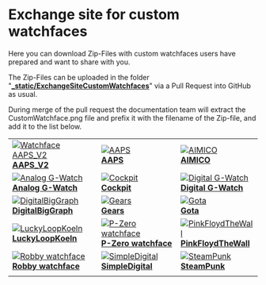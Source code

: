 # Exchange site for custom watchfaces

Here you can download Zip-Files with custom watchfaces users have prepared and want to share with you.

The Zip-Files can be uploaded in the folder "**[_static/ExchangeSiteCustomWatchfaces](https://github.com/openaps/AndroidAPSdocs/tree/master/docs/_static/ExchangeSiteCustomWatchfaces)**" via a Pull Request into GitHub as usual.

During merge of the pull request the documentation team will extract the CustomWatchface.png file and prefix it with the filename of the Zip-file, and add it to the list below.



|                                                                                                                                                                                                                                                                     |                                                                                                                                                                                                                                                                 |                                                                                                                                                                                                                                                                    |
| ------------------------------------------------------------------------------------------------------------------------------------------------------------------------------------------------------------------------------------------------------------------- | --------------------------------------------------------------------------------------------------------------------------------------------------------------------------------------------------------------------------------------------------------------- | ------------------------------------------------------------------------------------------------------------------------------------------------------------------------------------------------------------------------------------------------------------------ |
| [![Watchface AAPS_V2](../images/ExchangeSiteCustomWatchfaces/AAPS_V2-CustomWatchface.png) <br>**AAPS_V2**](https://github.com/openaps/AndroidAPSdocs/raw/refs/heads/master/docs/_static/ExchangeSiteCustomWatchfaces/AAPS_V2.zip)                             | [![AAPS](../images/ExchangeSiteCustomWatchfaces/AAPS-CustomWatchface.png) <br>**AAPS**](https://github.com/openaps/AndroidAPSdocs/raw/refs/heads/master/docs/_static/ExchangeSiteCustomWatchfaces/AAPS.zip)                                               | [![AIMICO](../images/ExchangeSiteCustomWatchfaces/AIMICO-V1_1-CustomWatchface.png) <br>**AIMICO**](https://github.com/openaps/AndroidAPSdocs/raw/refs/heads/master/docs/_static/ExchangeSiteCustomWatchfaces/AIMICO-V1_1.zip)                                |
| [![Analog G-Watch](../images/ExchangeSiteCustomWatchfaces/Analog_G-Watch-CustomWatchface.png) <br>**Analog G-Watch**](https://github.com/openaps/AndroidAPSdocs/raw/refs/heads/master/docs/_static/ExchangeSiteCustomWatchfaces/Analog_G-Watch.zip)           | [![Cockpit](../images/ExchangeSiteCustomWatchfaces/Cockpit-CustomWatchface.png) <br>**Cockpit**](https://github.com/openaps/AndroidAPSdocs/raw/refs/heads/master/docs/_static/ExchangeSiteCustomWatchfaces/Cockpit.zip)                                   | [![Digital G-Watch](../images/ExchangeSiteCustomWatchfaces/Digital_G-Watch-CustomWatchface.png) <br>**Digital G-Watch**](https://github.com/openaps/AndroidAPSdocs/raw/refs/heads/master/docs/_static/ExchangeSiteCustomWatchfaces/Digital_G-Watch.zip)      |
| [![DigitalBigGraph](../images/ExchangeSiteCustomWatchfaces/DigitalBigGraph-CustomWatchface.png) <br/>**DigitalBigGraph**](https://github.com/openaps/AndroidAPSdocs/raw/refs/heads/master/docs/_static/ExchangeSiteCustomWatchfaces/DigitalBigGraph_v1.5.zip) | [![Gears](../images/ExchangeSiteCustomWatchfaces/Gears-CustomWatchface.jpg) <br>**Gears**](https://github.com/openaps/AndroidAPSdocs/raw/refs/heads/master/docs/_static/ExchangeSiteCustomWatchfaces/Gears.zip)                                           | [![Gota](../images/ExchangeSiteCustomWatchfaces/Gota-CustomWatchface.png) <br>**Gota**](https://github.com/openaps/AndroidAPSdocs/raw/refs/heads/master/docs/_static/ExchangeSiteCustomWatchfaces/Gota_v2.4.zip)                                             |
| [![LuckyLoopKoeln](../images/ExchangeSiteCustomWatchfaces/LuckyLoopKoeln-CustomWatchface.png) <br>**LuckyLoopKoeln**](https://github.com/openaps/AndroidAPSdocs/raw/refs/heads/master/docs/_static/ExchangeSiteCustomWatchfaces/LuckyLoopKoeln.zip)           | [![P-Zero watchface](../images/ExchangeSiteCustomWatchfaces/pzero_v1.0-CustomWatchface.png) <br/>**P-Zero watchface**](https://github.com/openaps/AndroidAPSdocs/raw/refs/heads/master/docs/_static/ExchangeSiteCustomWatchfaces/pzero_v1.0.zip)          | [![PinkFloydTheWall](../images/ExchangeSiteCustomWatchfaces/PinkFloydTheWall-CustomWatchface.png) <br/>**PinkFloydTheWall**](https://github.com/openaps/AndroidAPSdocs/raw/refs/heads/master/docs/_static/ExchangeSiteCustomWatchfaces/PinkFloydTheWall.zip) |
| [![Robby watchface](../images/ExchangeSiteCustomWatchfaces/Robby_watchface-CustomWatchface.png) <br>**Robby watchface**](https://github.com/openaps/AndroidAPSdocs/raw/refs/heads/master/docs/_static/ExchangeSiteCustomWatchfaces/Robby_watchface.zip)       | [![SimpleDigital](../images/ExchangeSiteCustomWatchfaces/SimpleDigital_v1.3-CustomWatchface.png) <br>**SimpleDigital**](https://github.com/openaps/AndroidAPSdocs/raw/refs/heads/master/docs/_static/ExchangeSiteCustomWatchfaces/SimpleDigital_v1.3.zip) | [![SteamPunk](../images/ExchangeSiteCustomWatchfaces/SteamPunk-CustomWatchface.png) <br>**SteamPunk**](https://github.com/openaps/AndroidAPSdocs/raw/refs/heads/master/docs/_static/ExchangeSiteCustomWatchfaces/SteamPunk.zip)                              |
|                                                                                                                                                                                                                                                                     |                                                                                                                                                                                                                                                                 |                                                                                                                                                                                                                                                                    |
